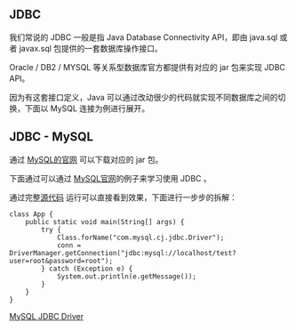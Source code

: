 ## JDBC 

我们常说的 JDBC 一般是指 Java Database Connectivity API，即由  java.sql 或者 javax.sql 包提供的一套数据库操作接口。

Oracle / DB2 / MYSQL 等关系型数据库官方都提供有对应的 jar 包来实现 JDBC API。

因为有这套接口定义，Java 可以通过改动很少的代码就实现不同数据库之间的切换，下面以 MySQL 连接为例进行展开。


## JDBC - MySQL

通过 [MySQL的官网](https://dev.mysql.com/downloads/connector/j/) 可以下载对应的 jar 包。

下面通过可以通过 [MySQL官网](https://dev.mysql.com/doc/connector-j/8.0/en/connector-j-examples.html)的例子来学习使用 JDBC 。

通过完整[源代码](https://github.com/weboutin/sbs-impl/tree/release/v1.0) 运行可以直接看到效果，下面进行一步步的拆解：

    class App {
        public static void main(String[] args) {
            try {
                Class.forName("com.mysql.cj.jdbc.Driver");
                conn = DriverManager.getConnection("jdbc:mysql://localhost/test?user=root&password=root");
            } catch (Exception e) {
                System.out.println(e.getMessage());
            }
        }
    }
  


[MySQL JDBC Driver](https://github.com/mysql/mysql-connector-j/blob/release/8.0/src/main/user-impl/java/com/mysql/cj/jdbc/Driver.java)

